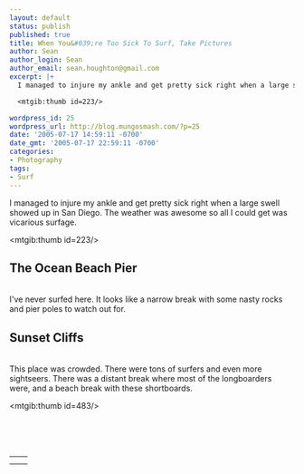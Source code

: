```yaml
---
layout: default
status: publish
published: true
title: When You&#039;re Too Sick To Surf, Take Pictures
author: Sean
author_login: Sean
author_email: sean.houghton@gmail.com
excerpt: |+
  I managed to injure my ankle and get pretty sick right when a large swell showed up in San Diego.  The weather was awesome so all I could get was vicarious surfage.

  <mtgib:thumb id=223/>

wordpress_id: 25
wordpress_url: http://blog.mungosmash.com/?p=25
date: '2005-07-17 14:59:11 -0700'
date_gmt: '2005-07-17 22:59:11 -0700'
categories:
- Photography
tags:
- Surf
---
```

I managed to injure my ankle and get pretty sick right when a large swell showed up in San Diego.  The weather was awesome so all I could get was vicarious surfage.

<mtgib:thumb id=223/>

<a id="more"></a><a id="more-25"></a>

<h2>The Ocean Beach Pier</h2><br />
I've never surfed here.  It looks like a narrow break with some nasty rocks and pier poles to watch out for.<br />
<mtgib:thumb id=219/>

<h2>Sunset Cliffs</h2><br />
This place was crowded.  There were tons of surfers and even more sightseers.  There was a distant break where most of the longboarders were, and a beach break with these shortboards.

<mtgib:thumb id=483/>

<table>
<tr>
<td><mtgib:thumb id=225/></td>

<td><mtgib:thumb id=227/></td><br />
</tr>

<tr>
<td><mtgib:thumb id=229/></td>

<td><mtgib:thumb id=231/></td><br />
</tr><br />
</table>

